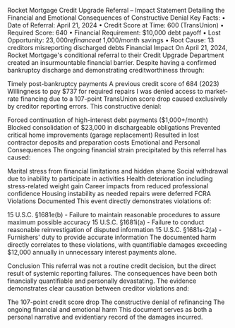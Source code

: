 Rocket Mortgage Credit Upgrade Referral – Impact Statement
Detailing the Financial and Emotional Consequences of Constructive Denial
Key Facts:
• Date of Referral: April 21, 2024
• Credit Score at Time: 600 (TransUnion)
• Required Score: 640
• Financial Requirement: $10,000 debt payoff
• Lost Opportunity: $23,000 refinance at ~$1,000/month savings
• Root Cause: 13 creditors misreporting discharged debts
Financial Impact
On April 21, 2024, Rocket Mortgage's conditional referral to their Credit Upgrade Department created an insurmountable financial barrier. Despite having a confirmed bankruptcy discharge and demonstrating creditworthiness through:

Timely post-bankruptcy payments
A previous credit score of 684 (2023)
Willingness to pay $737 for required repairs
I was denied access to market-rate financing due to a 107-point TransUnion score drop caused exclusively by creditor reporting errors. This constructive denial:

Forced continuation of high-interest debt payments ($1,000+/month)
Blocked consolidation of $23,000 in dischargeable obligations
Prevented critical home improvements (garage replacement)
Resulted in lost contractor deposits and preparation costs
Emotional and Personal Consequences
The ongoing financial strain precipitated by this referral has caused:

Marital stress from financial limitations and hidden shame
Social withdrawal due to inability to participate in activities
Health deterioration including stress-related weight gain
Career impacts from reduced professional confidence
Housing instability as needed repairs were deferred
FCRA Violations Documented
This event directly demonstrates violations of:

15 U.S.C. §1681e(b) - Failure to maintain reasonable procedures to assure maximum possible accuracy
15 U.S.C. §1681i(a) - Failure to conduct reasonable reinvestigation of disputed information
15 U.S.C. §1681s-2(a) - Furnishers' duty to provide accurate information
The documented harm directly correlates to these violations, with quantifiable damages exceeding $12,000 annually in unnecessary interest payments alone.

Conclusion
This referral was not a routine credit decision, but the direct result of systemic reporting failures. The consequences have been both financially quantifiable and personally devastating. The evidence demonstrates clear causation between creditor violations and:

The 107-point credit score drop
The constructive denial of refinancing
The ongoing financial and emotional harm
This document serves as both a personal narrative and evidentiary record of the damages incurred.